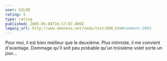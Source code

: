 ```yaml
---
user: G2LOQ
rating: 5
type: rating
published: 2005-05-04T16:17:07.000Z
legacy_url: http://www.emunova.net/veda/test/688.htm#comment-3003
---
```

Pour moi, il est bien meilleur que le deuxième.
Plus intimiste, il me convient d'avantage.
Dommage qu'il soit peu probable qu'un troisième volet sorte un jour...